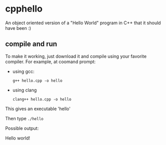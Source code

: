 # cpphello
An object oriented version of a "Hello World" program in C++
that it should have been :)

## compile and run
To make it working, just download it and compile using your favorite compiler.
For example, at coomand prompt:
- using gcc:

    `g++ hello.cpp -o hello`

- using clang

    `clang++ hello.cpp -o hello`

This gives an executable 'hello'

Then type `./hello`

Possible output:

Hello world!

